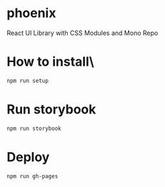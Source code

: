 # phoenix

React UI Library with CSS Modules and Mono Repo

# How to install\

```sh
npm run setup
```

# Run storybook

```sh
npm run storybook
```

# Deploy

```sh
npm run gh-pages
```
